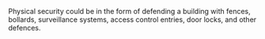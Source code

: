 Physical security could be in the form of defending a building with fences, bollards, surveillance systems, access control entries, door locks, and other defences. 
